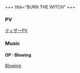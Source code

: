 +++
title="BURN THE WITCH"
+++



### PV
[ティザーPV](https://www.youtube.com/watch?v=E25zlxrgqX0)


### Music
#### OP : Blowing
[Blowing](https://www.youtube.com/watch?v=ymktz6J19yQ)

